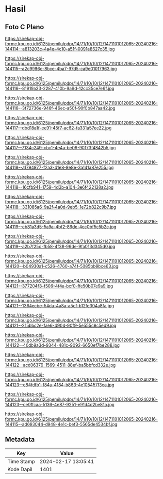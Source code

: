 # Hasil

## Foto C Plano

https://sirekap-obj-formc.kpu.go.id/6125/pemilu/pdpr/14/71/10/10/12/1471101012065-20240216-144114--a813203c-4a4e-4c10-a51f-0091a8627c35.jpg

https://sirekap-obj-formc.kpu.go.id/6125/pemilu/pdpr/14/71/10/10/12/1471101012065-20240216-144115--a2c9986e-8bce-4ba7-97d5-ca9e01017963.jpg

https://sirekap-obj-formc.kpu.go.id/6125/pemilu/pdpr/14/71/10/10/12/1471101012065-20240216-144116--81919a23-2287-410b-9a9d-12cc35ce7e6f.jpg

https://sirekap-obj-formc.kpu.go.id/6125/pemilu/pdpr/14/71/10/10/12/1471101012065-20240216-144116--3f72736e-946f-46ec-a50f-90f0b847aa42.jpg

https://sirekap-obj-formc.kpu.go.id/6125/pemilu/pdpr/14/71/10/10/12/1471101012065-20240216-144117--dbd18a1f-ee91-45f7-ac62-fa331a57ee22.jpg

https://sirekap-obj-formc.kpu.go.id/6125/pemilu/pdpr/14/71/10/10/12/1471101012065-20240216-144117--7134c249-cbc1-4e4a-be09-90173f4842b5.jpg

https://sirekap-obj-formc.kpu.go.id/6125/pemilu/pdpr/14/71/10/10/12/1471101012065-20240216-144118--a1794877-f2a3-41e8-8e8e-3a141a87e255.jpg

https://sirekap-obj-formc.kpu.go.id/6125/pemilu/pdpr/14/71/10/10/12/1471101012065-20240216-144118--16cfb941-1759-4d3b-a104-3e6f422138a2.jpg

https://sirekap-obj-formc.kpu.go.id/6125/pemilu/pdpr/14/71/10/10/12/1471101012065-20240216-144118--331085a6-9a2f-4a0d-9eb5-1e72b822c9b7.jpg

https://sirekap-obj-formc.kpu.go.id/6125/pemilu/pdpr/14/71/10/10/12/1471101012065-20240216-144119--cb81a3d5-5a9a-4bf2-86de-4cc0bf5c5b2c.jpg

https://sirekap-obj-formc.kpu.go.id/6125/pemilu/pdpr/14/71/10/10/12/1471101012065-20240216-144119--a2b7f25d-fb58-4f38-96de-9fa013d345d0.jpg

https://sirekap-obj-formc.kpu.go.id/6125/pemilu/pdpr/14/71/10/10/12/1471101012065-20240216-144120--b04930a1-c526-4760-a74f-5085bb9bce63.jpg

https://sirekap-obj-formc.kpu.go.id/6125/pemilu/pdpr/14/71/10/10/12/1471101012065-20240216-144121--377204f3-f506-4f4a-bcf0-ffe50b07e9a9.jpg

https://sirekap-obj-formc.kpu.go.id/6125/pemilu/pdpr/14/71/10/10/12/1471101012065-20240216-144121--1364ecbe-54da-4a8a-a5cf-b12fe304a8fa.jpg

https://sirekap-obj-formc.kpu.go.id/6125/pemilu/pdpr/14/71/10/10/12/1471101012065-20240216-144121--215bbc2e-fae6-4904-90f9-5e555c9c5ed9.jpg

https://sirekap-obj-formc.kpu.go.id/6125/pemilu/pdpr/14/71/10/10/12/1471101012065-20240216-144122--40db9a3d-9344-481c-9092-6650ef7be288.jpg

https://sirekap-obj-formc.kpu.go.id/6125/pemilu/pdpr/14/71/10/10/12/1471101012065-20240216-144122--acd06379-1569-4511-88ef-ba5bbfcd332e.jpg

https://sirekap-obj-formc.kpu.go.id/6125/pemilu/pdpr/14/71/10/10/12/1471101012065-20240216-144123--c84fdfb1-f84a-4184-b863-4e105457f3ca.jpg

https://sirekap-obj-formc.kpu.go.id/6125/pemilu/pdpr/14/71/10/10/12/1471101012065-20240216-144123--ce0ffcaa-5136-4e87-9251-e91d4d2be81a.jpg

https://sirekap-obj-formc.kpu.go.id/6125/pemilu/pdpr/14/71/10/10/12/1471101012065-20240216-144115--ad693044-d948-4e1c-bef3-5565de4534bf.jpg


## Metadata

| Key        | Value               |
| ---------- | ------------------- |
| Time Stamp | 2024-02-17 13:05:41 |
| Kode Dapil | 1401                |



